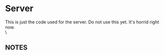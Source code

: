 # Server
This is just the code used for the server. Do not use this yet. It's horrid right now.
\
\
## NOTES
